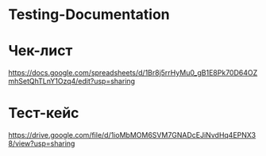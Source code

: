 # Testing-Documentation

# Чек-лист
https://docs.google.com/spreadsheets/d/1Br8j5rrHyMu0_gB1E8Pk70D64OZmhSetQhTLnY1Ozq4/edit?usp=sharing

# Тест-кейс
https://drive.google.com/file/d/1ioMbMOM6SVM7GNADcEJiNvdHq4EPNX38/view?usp=sharing

